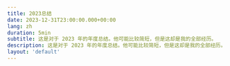 ```yaml
---
title: 2023总结
date: 2023-12-31T23:00:00.000+00:00
lang: zh
duration: 5min
subtitle: 这是对于 2023 年的年度总结。他可能比较简短，但是这却是我的全部经历。
description: 这是对于 2023 年的年度总结。他可能比较简短，但是这却是我的全部经历。
layout: 'default'
---
```


<Title />

这是对于 2023 年的年度总结。他可能比较简短，但是这却是我的全部经历。

---

## 回忆

- GitHub 一年提交了 [**6,861**](https://github.com/elonehoo?tab=overview&from=2023-12-01&to=2023-12-31) 次。

- 开始学习设计，且模仿和修改了很多设计大佬的 demo ，详细在[这里](/demos)。

- 普天同庆，**咖啡**两岁啦！同时今年认真工作给她买了全自动的生活用品！

- 产生了很多新想法，并且认识了很多朋友，例如 [Kylegl](https://github.com/kylegl), [阿菜 Cai](https://github.com/RSS1102) 他们有非常丰富的经验，我从和他们的谈话中受益匪浅，期待面基的那一天。

- 因为工作的问题，产生的想法也正在逐步落地，例如 [Livraison](https://github.com/livraison-dev) 正在开发中。

- 受到 [Radix](https://github.com/radix-ui) 的启发，开始了我的无样式组件库 [Destyler](https://github.com/destyler) 之旅。

- 创建了 [WIP](https://github.com/wip-elonehoo) 的想法，将很多想法都有了一个记录的地方。也听取了很多朋友的想法。

- 入坑了 [MarkDown](https://daringfireball.net/projects/markdown/) 看到[托尼老师](https://github.com/antfu)在 [markdown-it](https://github.com/markdown-it) 上的一些[插件](https://github.com/antfu?tab=repositories&q=markdown&type=source&language=&sort=)，想再 [Nuxt](https://github.com/nuxt) 中实现，但是发现因为有了 [@nuxt/content](https://github.com/nuxt/content) 的存在，所有导致没有 [markdown-it](https://github.com/search?q=nuxt%20markdown-it&type=repositories) 的这个模块，于是开始了 [NuxtPress](https://github.com/nuxtpress-dev) 的远航。

## 未来

- 继续学习设计，让我的项目可以更加好看更加好用。

- 在 2024 年将 [Livraison](https://github.com/livraison-dev) 正式发布 1.0.0 的版本。

- 在 2024 年将 [Destyler](https://github.com/destyler) 的正式版本发出，并且在无样式的概念上创建更多好看的组件。

---

<div class="text-center"><span >这就是我的2023</span></div>
